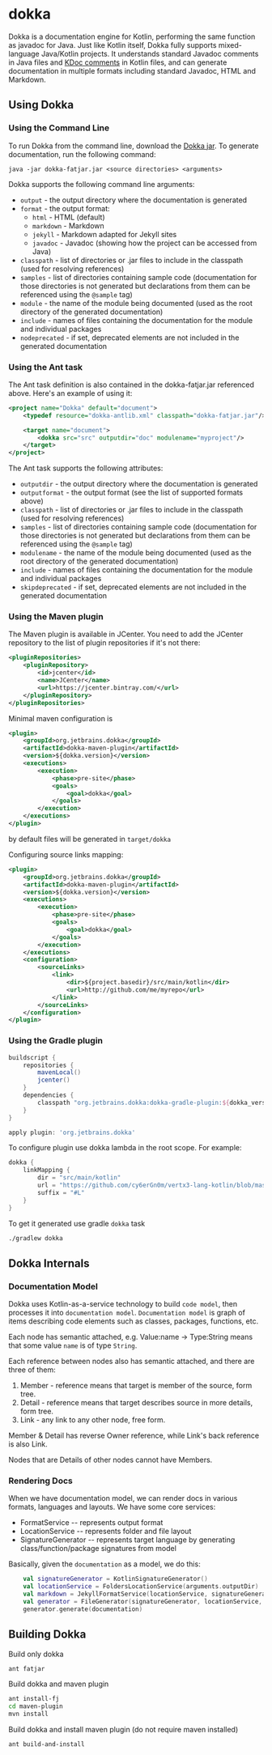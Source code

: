 dokka
=====

Dokka is a documentation engine for Kotlin, performing the same function as javadoc for Java.
Just like Kotlin itself, Dokka fully supports mixed-language Java/Kotlin projects. It understands
standard Javadoc comments in Java files and [KDoc comments](https://kotlinlang.org/docs/reference/kotlin-doc.html) in Kotlin files,
and can generate documentation in multiple formats including standard Javadoc, HTML and Markdown.

## Using Dokka

### Using the Command Line

To run Dokka from the command line, download the [Dokka jar](https://github.com/Kotlin/dokka/releases/download/0.9.1/dokka-fatjar.jar).
To generate documentation, run the following command:

    java -jar dokka-fatjar.jar <source directories> <arguments>

Dokka supports the following command line arguments:

  * `output` - the output directory where the documentation is generated
  * `format` - the output format:
    * `html` - HTML (default)
    * `markdown` - Markdown
    * `jekyll` - Markdown adapted for Jekyll sites
    * `javadoc` - Javadoc (showing how the project can be accessed from Java)
  * `classpath` - list of directories or .jar files to include in the classpath (used for resolving references)
  * `samples` - list of directories containing sample code (documentation for those directories is not generated but declarations from them can be referenced using the `@sample` tag)
  * `module` - the name of the module being documented (used as the root directory of the generated documentation)
  * `include` - names of files containing the documentation for the module and individual packages
  * `nodeprecated` - if set, deprecated elements are not included in the generated documentation


### Using the Ant task

The Ant task definition is also contained in the dokka-fatjar.jar referenced above. Here's an example of using it:

```xml
<project name="Dokka" default="document">
    <typedef resource="dokka-antlib.xml" classpath="dokka-fatjar.jar"/>

    <target name="document">
        <dokka src="src" outputdir="doc" modulename="myproject"/>
    </target>
</project>
```

The Ant task supports the following attributes:

  * `outputdir` - the output directory where the documentation is generated
  * `outputformat` - the output format (see the list of supported formats above)
  * `classpath` - list of directories or .jar files to include in the classpath (used for resolving references)
  * `samples` - list of directories containing sample code (documentation for those directories is not generated but declarations from them can be referenced using the `@sample` tag)
  * `modulename` - the name of the module being documented (used as the root directory of the generated documentation)
  * `include` - names of files containing the documentation for the module and individual packages
  * `skipdeprecated` - if set, deprecated elements are not included in the generated documentation

### Using the Maven plugin

The Maven plugin is available in JCenter. You need to add the JCenter repository to the list of plugin repositories if it's not there:

```xml
<pluginRepositories>
    <pluginRepository>
        <id>jcenter</id>
        <name>JCenter</name>
        <url>https://jcenter.bintray.com/</url>
    </pluginRepository>
</pluginRepositories>
```

Minimal maven configuration is

```xml
<plugin>
    <groupId>org.jetbrains.dokka</groupId>
    <artifactId>dokka-maven-plugin</artifactId>
    <version>${dokka.version}</version>
    <executions>
        <execution>
            <phase>pre-site</phase>
            <goals>
                <goal>dokka</goal>
            </goals>
        </execution>
    </executions>
</plugin>
```

by default files will be generated in `target/dokka`

Configuring source links mapping:

```xml
<plugin>
    <groupId>org.jetbrains.dokka</groupId>
    <artifactId>dokka-maven-plugin</artifactId>
    <version>${dokka.version}</version>
    <executions>
        <execution>
            <phase>pre-site</phase>
            <goals>
                <goal>dokka</goal>
            </goals>
        </execution>
    </executions>
    <configuration>
        <sourceLinks>
            <link>
                <dir>${project.basedir}/src/main/kotlin</dir>
                <url>http://github.com/me/myrepo</url>
            </link>
        </sourceLinks>
    </configuration>
</plugin>
```

### Using the Gradle plugin

```groovy
buildscript {
    repositories {
        mavenLocal()
        jcenter()
    }
    dependencies {
        classpath "org.jetbrains.dokka:dokka-gradle-plugin:${dokka_version}"
    }
}

apply plugin: 'org.jetbrains.dokka'
```

To configure plugin use dokka lambda in the root scope. For example:

```groovy
dokka {
    linkMapping {
        dir = "src/main/kotlin"
        url = "https://github.com/cy6erGn0m/vertx3-lang-kotlin/blob/master/src/main/kotlin"
        suffix = "#L"
    }
}
```

To get it generated use gradle `dokka` task

```bash
./gradlew dokka
```


## Dokka Internals

### Documentation Model

Dokka uses Kotlin-as-a-service technology to build `code model`, then processes it into `documentation model`.
`Documentation model` is graph of items describing code elements such as classes, packages, functions, etc.

Each node has semantic attached, e.g. Value:name -> Type:String means that some value `name` is of type `String`.

Each reference between nodes also has semantic attached, and there are three of them:

1. Member - reference means that target is member of the source, form tree.
2. Detail - reference means that target describes source in more details, form tree.
3. Link - any link to any other node, free form.

Member & Detail has reverse Owner reference, while Link's back reference is also Link. 

Nodes that are Details of other nodes cannot have Members. 

### Rendering Docs

When we have documentation model, we can render docs in various formats, languages and layouts. We have some core services:

* FormatService -- represents output format
* LocationService -- represents folder and file layout 
* SignatureGenerator -- represents target language by generating class/function/package signatures from model

Basically, given the `documentation` as a model, we do this:

```kotlin
    val signatureGenerator = KotlinSignatureGenerator() 
    val locationService = FoldersLocationService(arguments.outputDir)
    val markdown = JekyllFormatService(locationService, signatureGenerator)
    val generator = FileGenerator(signatureGenerator, locationService, markdown)
    generator.generate(documentation) 
```

## Building Dokka

Build only dokka

```bash
ant fatjar
```

Build dokka and maven plugin

```bash
ant install-fj
cd maven-plugin
mvn install
```

Build dokka and install maven plugin (do not require maven installed)
```bash
ant build-and-install
```

